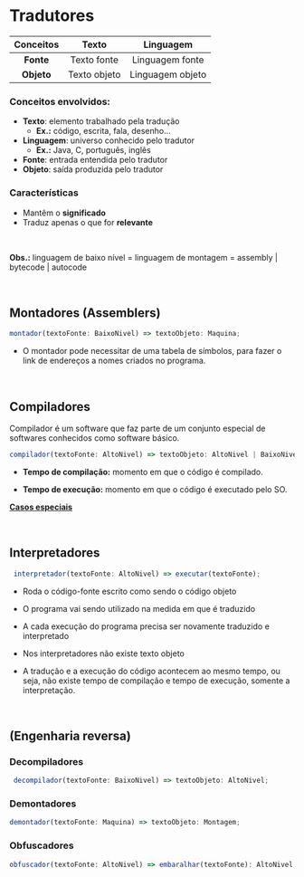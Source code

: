 # **Tradutores**

| Conceitos  |    Texto     |    Linguagem     |
| :--------: | :----------: | :--------------: |
| **Fonte**  | Texto fonte  | Linguagem fonte  |
| **Objeto** | Texto objeto | Linguagem objeto |

### Conceitos envolvidos:

- **Texto**: elemento trabalhado pela tradução
  - **Ex.:** código, escrita, fala, desenho...
- **Linguagem**: universo conhecido pelo tradutor
  - **Ex.:** Java, C, português, inglês
- **Fonte**: entrada entendida pelo tradutor
- **Objeto**: saída produzida pelo tradutor

### Características

- Mantêm o **significado**
- Traduz apenas o que for **relevante**

<br/>

**Obs.:** linguagem de baixo nível = linguagem de montagem = assembly | bytecode | autocode

<br/>

## **Montadores (Assemblers)**

```ts
montador(textoFonte: BaixoNivel) => textoObjeto: Maquina;
```

- O montador pode necessitar de uma tabela de símbolos, para fazer o link de endereços a nomes criados no programa.

<br />

## **Compiladores**

Compilador é um software que faz parte de um conjunto especial de softwares conhecidos como software básico.

```ts
compilador(textoFonte: AltoNivel) => textoObjeto: AltoNivel | BaixoNivel
```

- **Tempo de compilação:** momento em que o código é compilado.

- **Tempo de execução:** momento em que o código é executado pelo SO.

[**Casos especiais**](/conceitos-basicos/tradutores/casos-especiais)

<br />

## **Interpretadores**

```ts
 interpretador(textoFonte: AltoNivel) => executar(textoFonte);
```

- Roda o código-fonte escrito como sendo o código objeto

- O programa vai sendo utilizado na medida em que é traduzido

- A cada execução do programa precisa ser novamente traduzido e interpretado

- Nos interpretadores não existe texto objeto

- A tradução e a execução do código acontecem ao mesmo tempo, ou seja, não existe tempo de compilação e tempo de execução, somente a interpretação.

<br />

## **(Engenharia reversa)**

### **Decompiladores**

```ts
 decompilador(textoFonte: BaixoNivel) => textoObjeto: AltoNivel;
```

### **Demontadores**

```ts
demontador(textoFonte: Maquina) => textoObjeto: Montagem;
```

### **Obfuscadores**

```ts
obfuscador(textoFonte: AltoNivel) => embaralhar(textoFonte): AltoNivel;
```
